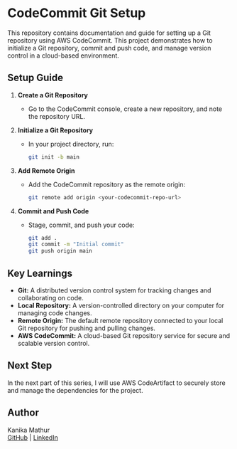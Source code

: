 # CodeCommit Git Setup

This repository contains documentation and guide for setting up a Git repository using AWS CodeCommit. This project demonstrates how to initialize a Git repository, commit and push code, and manage version control in a cloud-based environment.

## Setup Guide

1. **Create a Git Repository**
   - Go to the CodeCommit console, create a new repository, and note the repository URL.

2. **Initialize a Git Repository**
   - In your project directory, run:
     ```sh
     git init -b main
     ```

3. **Add Remote Origin**
   - Add the CodeCommit repository as the remote origin:
     ```sh
     git remote add origin <your-codecommit-repo-url>
     ```

4. **Commit and Push Code**
   - Stage, commit, and push your code:
     ```sh
     git add .
     git commit -m "Initial commit"
     git push origin main
     ```

## Key Learnings

- **Git:** A distributed version control system for tracking changes and collaborating on code.
- **Local Repository:** A version-controlled directory on your computer for managing code changes.
- **Remote Origin:** The default remote repository connected to your local Git repository for pushing and pulling changes.
- **AWS CodeCommit:** A cloud-based Git repository service for secure and scalable version control.

## Next Step

In the next part of this series, I will use AWS CodeArtifact to securely store and manage the dependencies for the project.

## Author

Kanika Mathur  
[GitHub](https://github.com/KanikaGenesis) | [LinkedIn](https://www.linkedin.com/in/kanika-mathur-083080121/)
